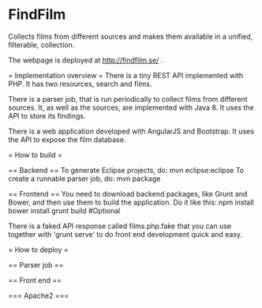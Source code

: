 FindFilm
========

Collects films from different sources and makes them available in a unified, filterable, collection.

The webpage is deployed at http://findfilm.se/ .

= Implementation overview =
There is a tiny REST API implemented with PHP. It has two resources, search and films.

There is a parser job, that is run periodically to collect films from different sources. It, as well as the sources, are implemented with Java 8. It uses the API to store its findings.

There is a web application developed with AngularJS and Bootstrap. It uses the API to expose the film database.

= How to build =

== Backend ==
To generate Eclipse projects, do:
 mvn eclipse:eclipse
To create a runnable parser job, do:
 mvn package

== Frontend ==
You need to download backend packages, like Grunt and Bower, and then use them to build the application. Do it like this:
 npm install
 bower install
 grunt build #Optional

There is a faked API response called films.php.fake that you can use together with 'grunt serve' to do front end development quick and easy.

= How to deploy =

== Parser job ==

== Front end ==

=== Apache2 ===
